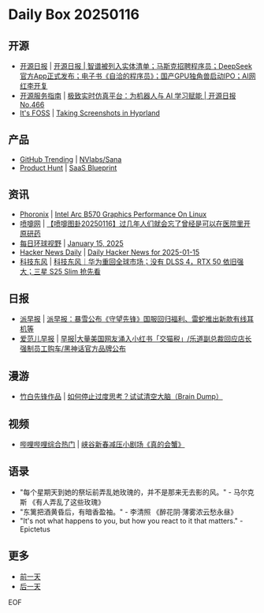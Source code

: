 # Daily Box 20250116

## 开源
- [开源日报](https://www.oschina.net/news/column?columnId=25) | [开源日报 | 智谱被列入实体清单；马斯克招聘程序员；DeepSeek官方App正式发布；电子书《自洽的程序员》；国产GPU独角兽启动IPO；AI网红李开复](https://www.oschina.net/news/330079)
- [开源服务指南](https://osguider.com/blog/) | [极致实时仿真平台：为机器人与 AI 学习赋能 | 开源日报 No.466](https://osguider.com/blog/post/daily/daily-466/)
- [It's FOSS](https://itsfoss.com/) | [Taking Screenshots in Hyprland](https://itsfoss.com/taking-screenshots-hyprland/)

## 产品
- [GitHub Trending](https://github.com/trending?since=daily) | [NVlabs/Sana](https://github.com/NVlabs/Sana)
- [Product Hunt](https://www.producthunt.com) | [SaaS Blueprint](https://www.producthunt.com/posts/saas-blueprint)

## 资讯
- [Phoronix](https://www.phoronix.com/) | [Intel Arc B570 Graphics Performance On Linux](https://www.phoronix.com/review/intel-arc-b570-linux)
- [喷嚏网](http://www.dapenti.com/blog/blog.asp?subjectid=70&name=xilei) | [【喷嚏图卦20250116】过几年人们就会忘了曾经是可以在医院里开原研药](http://www.dapenti.com/blog/more.asp?name=xilei&id=183723)
- [每日环球视野](https://idai.ly/) | [January 15, 2025](http://m.idai.ly/se/a193iG?1736870400)
- [Hacker News Daily](https://www.daemonology.net/hn-daily/) | [Daily Hacker News for 2025-01-15](https://www.daemonology.net/hn-daily/2025-01-15.html)
- [科技东风](https://m.smzdm.com/tag/tn0400v/) | [科技东风｜华为重回全球市场；没有 DLSS 4，RTX 50 依旧强大；三星 S25 Slim 抢先看](https://post.m.smzdm.com/p/a5x2kopl/)

## 日报
- [派早报](https://sspai.com/tag/%E6%B4%BE%E6%97%A9%E6%8A%A5) | [派早报：暴雪公布《守望先锋》国服回归福利、雷蛇推出新款有线耳机等](https://sspai.com/post/95654)
- [爱范儿早报](https://www.ifanr.com/category/ifanrnews) | [早报|大量美国网友涌入小红书「交猫税」/乐道副总裁回应店长强制员工购车/黑神话官方品牌公布](https://www.ifanr.com/1612207)

## 漫游
- [竹白先锋作品](https://www.zhubai.wiki/) | [如何停止过度思考？试试清空大脑（Brain Dump）](https://open.zhubai.wiki/a/l/t/z/pl/ouranswers/2491615665950965760)

## 视频
- [哔哩哔哩综合热门](https://www.bilibili.com/v/popular/all/) | [峡谷新春减压小剧场《真的会蟹》](https://b23.tv/BV149wGeGEpR)

## 语录
- "每个星期天到她的祭坛前弄乱她玫瑰的，并不是那来无去影的风。" - 马尔克斯 《有人弄乱了这些玫瑰》
- "东篱把酒黄昏后，有暗香盈袖。" - 李清照 《醉花阴·薄雾浓云愁永昼》
- "It's not what happens to you, but how you react to it that matters." - Epictetus

## 更多
- [前一天](daily-box-20250115.md)
- [后一天](daily-box-20250117.md)

EOF